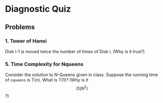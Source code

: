 # Diagnostic Quiz

## Problems

### 1. Tower of Hanoi

Disk i-1 is moved twice the number of times of Disk i. (Why is it true?)

### 5. Time Complexity for Nqueens

Consider the solution to N-Queens given in class. Suppose the running time of `nqueens` is T(n). What is T(1)? (Why is it $$O(N^2)$$?)
